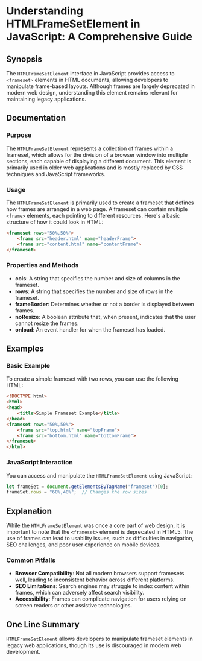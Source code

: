 <!--
Meta Description: # Understanding HTMLFrameSetElement in JavaScript: A Comprehensive Guide ## Synopsis The `HTMLFrameSetElement` interface in JavaScript provides access...
Meta Keywords: frameset, html, frames, htmlframesetelement, javascript
-->

# Understanding HTMLFrameSetElement in JavaScript: A Comprehensive Guide

## Synopsis
The `HTMLFrameSetElement` interface in JavaScript provides access to `<frameset>` elements in HTML documents, allowing developers to manipulate frame-based layouts. Although frames are largely deprecated in modern web design, understanding this element remains relevant for maintaining legacy applications.

## Documentation

### Purpose
The `HTMLFrameSetElement` represents a collection of frames within a frameset, which allows for the division of a browser window into multiple sections, each capable of displaying a different document. This element is primarily used in older web applications and is mostly replaced by CSS techniques and JavaScript frameworks.

### Usage
The `HTMLFrameSetElement` is primarily used to create a frameset that defines how frames are arranged in a web page. A frameset can contain multiple `<frame>` elements, each pointing to different resources. Here's a basic structure of how it could look in HTML:

```html
<frameset rows="50%,50%">
    <frame src="header.html" name="headerFrame">
    <frame src="content.html" name="contentFrame">
</frameset>
```

### Properties and Methods
- **cols**: A string that specifies the number and size of columns in the frameset.
- **rows**: A string that specifies the number and size of rows in the frameset.
- **frameBorder**: Determines whether or not a border is displayed between frames.
- **noResize**: A boolean attribute that, when present, indicates that the user cannot resize the frames.
- **onload**: An event handler for when the frameset has loaded.

## Examples

### Basic Example
To create a simple frameset with two rows, you can use the following HTML:

```html
<!DOCTYPE html>
<html>
<head>
    <title>Simple Frameset Example</title>
</head>
<frameset rows="50%,50%">
    <frame src="top.html" name="topFrame">
    <frame src="bottom.html" name="bottomFrame">
</frameset>
</html>
```

### JavaScript Interaction
You can access and manipulate the `HTMLFrameSetElement` using JavaScript:

```javascript
let frameSet = document.getElementsByTagName('frameset')[0];
frameSet.rows = "60%,40%";  // Changes the row sizes
```

## Explanation
While the `HTMLFrameSetElement` was once a core part of web design, it is important to note that the `<frameset>` element is deprecated in HTML5. The use of frames can lead to usability issues, such as difficulties in navigation, SEO challenges, and poor user experience on mobile devices. 

### Common Pitfalls
- **Browser Compatibility**: Not all modern browsers support framesets well, leading to inconsistent behavior across different platforms.
- **SEO Limitations**: Search engines may struggle to index content within frames, which can adversely affect search visibility.
- **Accessibility**: Frames can complicate navigation for users relying on screen readers or other assistive technologies.

## One Line Summary
`HTMLFrameSetElement` allows developers to manipulate frameset elements in legacy web applications, though its use is discouraged in modern web development.